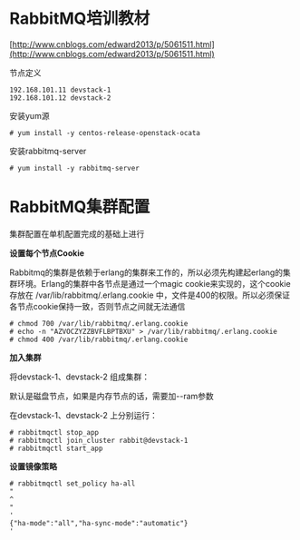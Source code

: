 # RabbitMQ培训教材

[http://www.cnblogs.com/edward2013/p/5061511.html](http://www.cnblogs.com/edward2013/p/5061511.html)

节点定义

```
192.168.101.11 devstack-1 
192.168.101.12 devstack-2 
```

安装yum源

```
# yum install -y centos-release-openstack-ocata
```

安装rabbitmq-server

```
# yum install -y rabbitmq-server
```

# RabbitMQ集群配置

集群配置在单机配置完成的基础上进行

**设置每个节点Cookie**

Rabbitmq的集群是依赖于erlang的集群来工作的，所以必须先构建起erlang的集群环境。Erlang的集群中各节点是通过一个magic cookie来实现的，这个cookie存放在 /var/lib/rabbitmq/.erlang.cookie 中，文件是400的权限。所以必须保证各节点cookie保持一致，否则节点之间就无法通信

```
# chmod 700 /var/lib/rabbitmq/.erlang.cookie
# echo -n "AZVOCZYZZBVFLBPTBXU" > /var/lib/rabbitmq/.erlang.cookie
# chmod 400 /var/lib/rabbitmq/.erlang.cookie
```

**加入集群**

将devstack-1、devstack-2 组成集群：

默认是磁盘节点，如果是内存节点的话，需要加--ram参数

在devstack-1、devstack-2 上分别运行：

```
# rabbitmqctl stop_app
# rabbitmqctl join_cluster rabbit@devstack-1
# rabbitmqctl start_app
```

**设置镜像策略**

```
# rabbitmqctl set_policy ha-all 
"
^
"
'
{"ha-mode":"all","ha-sync-mode":"automatic"}
'
```



